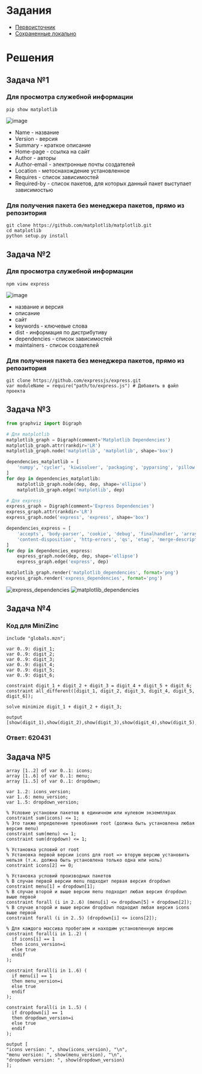 # Задания
* [Первоисточник](https://github.com/true-grue/kisscm/blob/main/pract/pract2.md)
* [Сохраненные локально](https://github.com/Antoha336/Configuration-management-MIREA-semester-3/blob/main/practice_2/tasks.md)

# Решения
## Задача №1
### Для просмотра служебной информации
```shell
pip show matplotlib
```
![image](https://github.com/user-attachments/assets/f71cab9c-78e2-4097-bbd9-3d0717c63012)
* Name - название
* Version - версия
* Summary - краткое описание
* Home-page - ссылка на сайт
* Author - авторы
* Author-email - электронные почты создателей
* Location - метоснахождение установленное
* Requires - список зависимостей
* Required-by - список пакетов, для которых данный пакет выступает зависимостью
### Для получения пакета без менеджера пакетов, прямо из репозитория
```shell
git clone https://github.com/matplotlib/matplotlib.git
cd matplotlib
python setup.py install
```

## Задача №2
### Для просмотра служебной информации
```shell
npm view express
```
![image](https://github.com/user-attachments/assets/29a1f3ec-5e76-4510-a1bf-bb95fa397491)
* название и версия
* описание
* сайт
* keywords - ключевые слова
* dist - информация по дистрибутиву
* dependencies - список зависимостей
* maintainers - список создателей
### Для получения пакета без менеджера пакетов, прямо из репозитория
```shell
git clone https://github.com/expressjs/express.git
var moduleName = require("path/to/express.js") # Добавить в файл проекта
```

## Задача №3
```python
from graphviz import Digraph

# Для matplotlib
matplotlib_graph = Digraph(comment='Matplotlib Dependencies')
matplotlib_graph.attr(rankdir='LR')
matplotlib_graph.node('matplotlib', 'matplotlib', shape='box')

dependencies_matplotlib = [
    'numpy', 'cycler', 'kiwisolver', 'packaging', 'pyparsing', 'pillow', 'contourpy', 'fonttools'
]
for dep in dependencies_matplotlib:
    matplotlib_graph.node(dep, dep, shape='ellipse')
    matplotlib_graph.edge('matplotlib', dep)

# Для express
express_graph = Digraph(comment='Express Dependencies')
express_graph.attr(rankdir='LR')
express_graph.node('express', 'express', shape='box')

dependencies_express = [
    'accepts', 'body-parser', 'cookie', 'debug', 'finalhandler', 'array-flatten', 
    'content-disposition', 'http-errors', 'qs', 'etag', 'merge-descriptors', 'safe-buffer'
]
for dep in dependencies_express:
    express_graph.node(dep, dep, shape='ellipse')
    express_graph.edge('express', dep)

matplotlib_graph.render('matplotlib_dependencies', format='png')
express_graph.render('express_dependencies', format='png')
```
![express_dependencies](https://github.com/user-attachments/assets/993d615c-75a1-41ed-9938-e4af308a12b9)
![matplotlib_dependencies](https://github.com/user-attachments/assets/abd72afa-be99-4cd2-b5cc-0c1333d25845)

## Задача №4
### Код для MiniZinc
```minizinc
include "globals.mzn";

var 0..9: digit_1;
var 0..9: digit_2;
var 0..9: digit_3;
var 0..9: digit_4;
var 0..9: digit_5;
var 0..9: digit_6;

constraint digit_1 + digit_2 + digit_3 = digit_4 + digit_5 + digit_6;
constraint all_different([digit_1, digit_2, digit_3, digit_4, digit_5, digit_6]);

solve minimize digit_1 + digit_2 + digit_3;

output [show(digit_1),show(digit_2),show(digit_3),show(digit_4),show(digit_5),show(digit_6)];
```
### Ответ: 620431

## Задача №5
```minizinc
array [1..2] of var 0..1: icons;
array [1..6] of var 0..1: menu;
array [1..5] of var 0..1: dropdown;

var 1..2: icons_version;
var 1..6: menu_version;
var 1..5: dropdown_version;

% Условие установки пакетов в единичном или нулевом экземплярах
constraint sum(icons) <= 1;
% Это также определение тревобания root (должна быть установлена любая версия menu)
constraint sum(menu) <= 1;
constraint sum(dropdown) <= 1;

% Установка условий от root
% Установка первой версии icons для root => вторую версию установить нельзя (т.к. должна быть установлена только одна или ноль)
constraint icons[2] == 0;

% Установка условий производных пакетов
% В случае первой версии menu подходит первая версия dropdown
constraint menu[1] = dropdown[1];
% В случае второй и выше версии menu подходит любая версия dropdown выше первой
constraint forall (i in 2..6) (menu[i] <= dropdown[5] + dropdown[2]);
% В случае второй и выше версии dropdown подходил любая версия icons выше первой
constraint forall (i in 2..5) (dropdown[i] <= icons[2]);

% Для каждого массива пробегаем и находим установленную версию
constraint forall(i in 1..2) (
  if icons[i] == 1
  then icons_version=i
  else true
  endif
);

constraint forall(i in 1..6) (
  if menu[i] == 1
  then menu_version=i
  else true
  endif
);

constraint forall(i in 1..5) (
  if dropdown[i] == 1
  then dropdown_version=i
  else true
  endif
);

output [
"icons version: ", show(icons_version), "\n",
"menu version: ", show(menu_version), "\n",
"dropdown version: ", show(dropdown_version)
];
```

